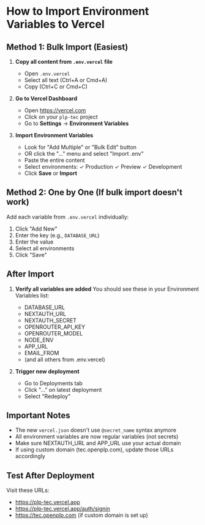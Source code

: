 # How to Import Environment Variables to Vercel

## Method 1: Bulk Import (Easiest)

1. **Copy all content from `.env.vercel` file**
   - Open `.env.vercel` 
   - Select all text (Ctrl+A or Cmd+A)
   - Copy (Ctrl+C or Cmd+C)

2. **Go to Vercel Dashboard**
   - Open https://vercel.com
   - Click on your `plp-tec` project
   - Go to **Settings** → **Environment Variables**

3. **Import Environment Variables**
   - Look for "Add Multiple" or "Bulk Edit" button
   - OR click the "..." menu and select "Import .env"
   - Paste the entire content
   - Select environments: ✓ Production ✓ Preview ✓ Development
   - Click **Save** or **Import**

## Method 2: One by One (If bulk import doesn't work)

Add each variable from `.env.vercel` individually:
1. Click "Add New"
2. Enter the key (e.g., `DATABASE_URL`)
3. Enter the value
4. Select all environments
5. Click "Save"

## After Import

1. **Verify all variables are added**
   You should see these in your Environment Variables list:
   - DATABASE_URL
   - NEXTAUTH_URL
   - NEXTAUTH_SECRET
   - OPENROUTER_API_KEY
   - OPENROUTER_MODEL
   - NODE_ENV
   - APP_URL
   - EMAIL_FROM
   - (and all others from .env.vercel)

2. **Trigger new deployment**
   - Go to Deployments tab
   - Click "..." on latest deployment
   - Select "Redeploy"

## Important Notes

- The new `vercel.json` doesn't use `@secret_name` syntax anymore
- All environment variables are now regular variables (not secrets)
- Make sure NEXTAUTH_URL and APP_URL use your actual domain
- If using custom domain (tec.openplp.com), update those URLs accordingly

## Test After Deployment

Visit these URLs:
- https://plp-tec.vercel.app
- https://plp-tec.vercel.app/auth/signin
- https://tec.openplp.com (if custom domain is set up)
